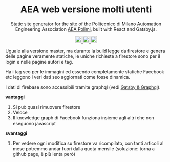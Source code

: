<h1 align="center">
  AEA web versione molti utenti
</h1>

<p align="center">
  Static site generator for the site of the Politecnico di Milano Automation Engineering Association <a href="https://www.aeapolimi.it/">AEA Polimi</a>, built with React and Gatsby.js.
</p>

<p align="center">
  <a href="https://app.netlify.com/sites/aeapolimi/deploys">
    <img src="https://api.netlify.com/api/v1/badges/dddf052d-2b33-408a-ac72-8f3616e76cb1/deploy-status" height="20"/>
  </a>
  <a href="https://discord.gg/Cszywmt">
    <img src="https://img.shields.io/discord/765233478190628894.svg?label=&logo=discord&logoColor=ffffff&color=e3a220&labelColor=ba5a0b" height="20"/>
  </a>
  <a href="https://www.aeapolimi.it">
    <img src="http://ForTheBadge.com/images/badges/built-with-swag.svg" height="20"/>
  </a>
</p>

Uguale alla versione master, ma durante la build legge da firestore e genera delle pagine veramente statiche, le uniche richieste a firestore sono per il login e nelle pagine autori e tag.

Ha i tag seo per le immagini ed essendo completamente statiche Facebook etc leggono i veri dati seo aggiornati come fosse dinamica.

I dati di firebase sono accessibili tramite graphql (vedi [Gatsby & Graphql](https://www.gatsbyjs.com/docs/graphql/)).

**vantaggi**
1) Si può quasi rimuovere firestore
2) Veloce
3) Il knowledge graph di Facebook funziona insieme agli altri che non eseguono javascript

**svantaggi**
1) Per vedere ogni modifica su firestore va ricompilato, con tanti articoli al mese potremmo andar fuori dalla quota mensile (soluzione: torna a github page, è più lenta però)
